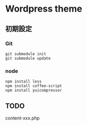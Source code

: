 Wordpress theme
===============


初期設定
--------

### Git ###
    git submodule init
    git submodule update

### node ###
    npm install less
    npm install coffee-script
    npm install yuicompressor

TODO
----
content-xxx.php


